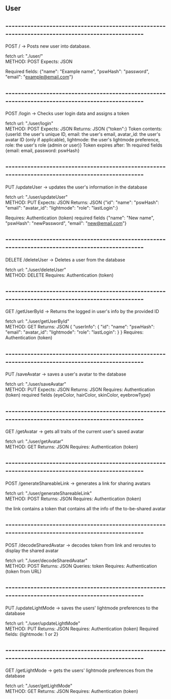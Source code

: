 
## User

## -----------------------------------------------------------------------------------------------

POST / -> Posts new user into database.

fetch url: "./user/"  
METHOD: POST
Expects: JSON

Required fields: {"name":     "Example name",
                "pswHash":    "password",
                "email":      "example@email.com"}
## -----------------------------------------------------------------------------------------------
POST /login -> Checks user login data and assigns a token

fetch url: "./user/login"  
METHOD: POST
Expects: JSON
Returns: JSON {"token":}
Token contents: {userId: the user's unique ID,
                email: the user's email,
                avatar_id: the user's avatar ID (only if applicable),
                lightmode: the user's lightmode preference,
                role: the user's role (admin or user)}
Token expires after: 1h
required fields {email:      email,
                password:   pswHash}


## -----------------------------------------------------------------------------------------------
PUT /updateUser -> updates the user's information in the database

fetch url: "./user/updateUser"  
METHOD: PUT
Expects: JSON
Returns: JSON 
{"id":
"name":
"pswHash":
"email":
"avatar_id":
"lightmode":
"role":
"lastLogin":}

Requires: Authentication (token)
required fields {"name":      "New name",
                "pswHash":   "newPassword",
                "email":      "new@email.com"}

## -----------------------------------------------------------------------------------------------
DELETE /deleteUser -> Deletes a user from the database

fetch url: "./user/deleteUser"  
METHOD: DELETE
Requires: Authentication (token)

## -----------------------------------------------------------------------------------------------
GET /getUserById -> Returns the logged in user's info by the provided ID

fetch url: "./user/getUserById"  
METHOD: GET
Returns: JSON 
{
  "userInfo": {
    "id": 
    "name": 
    "pswHash": 
    "email": 
    "avatar_id":
    "lightmode": 
    "role": 
    "lastLogin":
  }
}
Requires: Authentication (token)


## -----------------------------------------------------------------------------------------------
PUT /saveAvatar -> saves a user's avatar to the database

fetch url: "./user/saveAvatar"  
METHOD: PUT
Expects: JSON
Returns: JSON 
Requires: Authentication (token)
required fields {eyeColor,
                hairColor,
                skinColor,
                eyebrowType}


## -----------------------------------------------------------------------------------------------
GET /getAvatar -> gets all traits of the current user's saved avatar

fetch url: "./user/getAvatar"  
METHOD: GET
Returns: JSON 
Requires: Authentication (token)
## -----------------------------------------------------------------------------------------------
POST /generateShareableLink -> generates a link for sharing avatars

fetch url: "./user/generateShareableLink"  
METHOD: POST
Returns: JSON 
Requires: Authentication (token)

the link contains a token that contains all the info of the to-be-shared avatar

## -----------------------------------------------------------------------------------------------
POST /decodeSharedAvatar -> decodes token from link and reroutes to display the shared avatar

fetch url: "./user/decodeSharedAvatar"  
METHOD: POST
Returns: JSON 
Queries: token
Requires: Authentication (token from  URL)

## -----------------------------------------------------------------------------------------------
PUT /updateLightMode -> saves the users' lightmode preferences to the database

fetch url: "./user/updateLightMode"  
METHOD: PUT
Returns: JSON 
Requires: Authentication (token)
Required fields: {lightmode: 1 or 2}

## -----------------------------------------------------------------------------------------------
GET /getLightMode -> gets the users' lightmode preferences from the database

fetch url: "./user/getLightMode"  
METHOD: GET
Returns: JSON 
Requires: Authentication (token)
